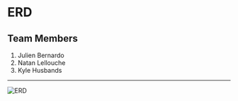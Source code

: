 # **ERD**

## Team Members
  1. Julien Bernardo
  2. Natan Lellouche
  3. Kyle Husbands
  
  ---

![ERD](https://user-images.githubusercontent.com/82057989/199043982-051ee9ff-048c-4e93-bd63-5dc617a0d726.png)


  
